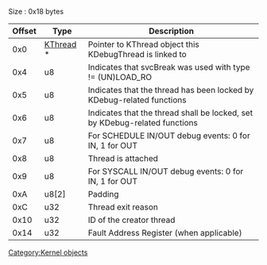 Size : 0x18 bytes

| Offset | Type                             | Description                                                                |
|--------|----------------------------------|----------------------------------------------------------------------------|
| 0x0    | [KThread](KThread "wikilink") \* | Pointer to KThread object this KDebugThread is linked to                   |
| 0x4    | u8                               | Indicates that svcBreak was used with type != (UN)LOAD_RO                  |
| 0x5    | u8                               | Indicates that the thread has been locked by KDebug-related functions      |
| 0x6    | u8                               | Indicates that the thread shall be locked, set by KDebug-related functions |
| 0x7    | u8                               | For SCHEDULE IN/OUT debug events: 0 for IN, 1 for OUT                      |
| 0x8    | u8                               | Thread is attached                                                         |
| 0x9    | u8                               | For SYSCALL IN/OUT debug events: 0 for IN, 1 for OUT                       |
| 0xA    | u8\[2\]                          | Padding                                                                    |
| 0xC    | u32                              | Thread exit reason                                                         |
| 0x10   | u32                              | ID of the creator thread                                                   |
| 0x14   | u32                              | Fault Address Register (when applicable)                                   |

[Category:Kernel objects](Category:Kernel_objects "wikilink")